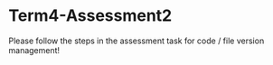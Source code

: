 # Term4-Assessment2
Please follow the steps in the assessment task for code / file version management!
